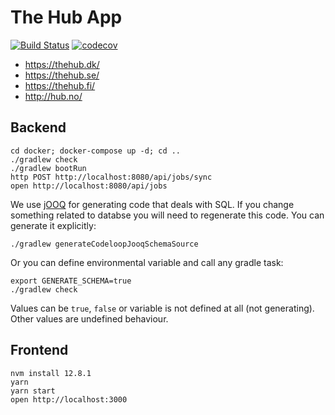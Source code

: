 # The Hub App

[![Build Status](https://travis-ci.org/codeloopeu/thehub.svg?branch=master)](https://travis-ci.org/codeloopeu/thehub)
[![codecov](https://codecov.io/gh/codeloopeu/thehub/branch/master/graph/badge.svg)](https://codecov.io/gh/codeloopeu/thehub)

* https://thehub.dk/
* https://thehub.se/
* https://thehub.fi/
* http://hub.no/

## Backend

```
cd docker; docker-compose up -d; cd ..
./gradlew check
./gradlew bootRun
http POST http://localhost:8080/api/jobs/sync
open http://localhost:8080/api/jobs
```

We use [jOOQ](https://www.jooq.org) for generating code that deals with SQL. If you change something related to databse you will need to regenerate this code. You can generate it explicitly:

```
./gradlew generateCodeloopJooqSchemaSource
```

Or you can define environmental variable and call any gradle task:

```
export GENERATE_SCHEMA=true
./gradlew check
```

Values can be `true`, `false` or variable is not defined at all (not generating). Other values are undefined behaviour.

## Frontend

```
nvm install 12.8.1
yarn
yarn start
open http://localhost:3000
```
